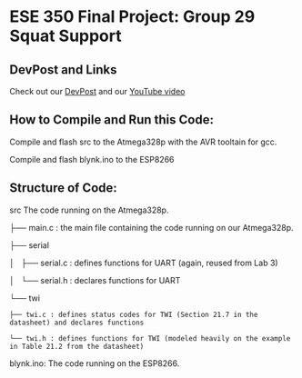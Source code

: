 # ESE 350 Final Project: Group 29 Squat Support

## DevPost and Links

Check out our [DevPost](https://devpost.com/software/squat-support) and our [YouTube video](https://urldefense.com/v3/__https://www.youtube.com/watch?v=DHqvz-y0gxQ__;!!IBzWLUs!SMsAatfbAjFeWANAP97uEC9RmyY04_OxHeGKsir70sWGwWuoxGzvDhCCM_AKMuogv5P7Sa_hxHmNsP6iVYC6tVAO$)

## How to Compile and Run this Code:

Compile and flash src to the Atmega328p with the AVR tooltain for gcc. 

Compile and flash blynk.ino to the ESP8266

## Structure of Code:

src The code running on the Atmega328p.

├── main.c : the main file containing the code running on our Atmega328p.

├── serial

│   ├── serial.c : defines functions for UART (again, reused from Lab 3)

│   └── serial.h : declares functions for UART

└── twi

    ├── twi.c : defines status codes for TWI (Section 21.7 in the datasheet) and declares functions

    └── twi.h : defines functions for TWI (modeled heavily on the example in Table 21.2 from the datasheet)

blynk.ino: The code running on the ESP8266.

